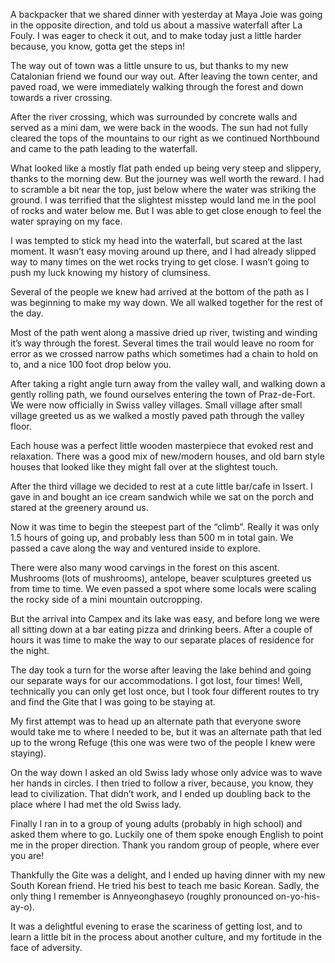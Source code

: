 A backpacker that we shared dinner with yesterday at Maya Joie was going in the opposite direction, and told us about a massive waterfall after La Fouly. I was eager to check it out, and to make today just a little harder because, you know, gotta get the steps in!

The way out of town was a little unsure to us, but thanks to my new Catalonian friend we found our way out. After leaving the town center, and paved road, we were immediately walking through the forest and down towards a river crossing.

After the river crossing, which was surrounded by concrete walls and served as a mini dam, we were back in the woods. The sun had not fully cleared the tops of the mountains to our right as we continued Northbound and came to the path leading to the waterfall.

What looked like a mostly flat path ended up being very steep and slippery, thanks to the morning dew. But the journey was well worth the reward. I had to scramble a bit near the top, just below where the water was striking the ground. I was terrified that the slightest misstep would land me in the pool of rocks and water below me. But I was able to get close enough to feel the water spraying on my face.

I was tempted to stick my head into the waterfall, but scared at the last moment. It wasn’t easy moving around up there, and I had already slipped way to many times on the wet rocks trying to get close. I wasn’t going to push my luck knowing my history of clumsiness.

Several of the people we knew had arrived at the bottom of the path as I was beginning to make my way down. We all walked together for the rest of the day.

Most of the path went along a massive dried up river, twisting and winding it’s way through the forest. Several times the trail would leave no room for error as we crossed narrow paths which sometimes had a chain to hold on to, and a nice 100 foot drop below you.

After taking a right angle turn away from the valley wall, and walking down a gently rolling path, we found ourselves entering the town of Praz-de-Fort. We were now officially in Swiss valley villages. Small village after small village greeted us as we walked a mostly paved path through the valley floor.

Each house was a perfect little wooden masterpiece that evoked rest and relaxation. There was a good mix of new/modern houses, and old barn style houses that looked like they might fall over at the slightest touch.

After the third village we decided to rest at a cute little bar/cafe in Issert. I gave in and bought an ice cream sandwich while we sat on the porch and stared at the greenery around us.

Now it was time to begin the steepest part of the “climb”. Really it was only 1.5 hours of going up, and probably less than 500 m in total gain. We passed a cave along the way and ventured inside to explore.

There were also many wood carvings in the forest on this ascent. Mushrooms (lots of mushrooms), antelope, beaver sculptures greeted us from time to time. We even passed a spot where some locals were scaling the rocky side of a mini mountain outcropping.

But the arrival into Campex and its lake was easy, and before long we were all sitting down at a bar eating pizza and drinking beers. After a couple of hours it was time to make the way to our separate places of residence for the night.

The day took a turn for the worse after leaving the lake behind and going our separate ways for our accommodations. I got lost, four times! Well, technically you can only get lost once, but I took four different routes to try and find the Gite that I was going to be staying at.

My first attempt was to head up an alternate path that everyone swore would take me to where I needed to be, but it was an alternate path that led up to the wrong Refuge (this one was were two of the people I knew were staying).

On the way down I asked an old Swiss lady whose only advice was to wave her hands in circles. I then tried to follow a river, because, you know, they lead to civilization. That didn’t work, and I ended up doubling back to the place where I had met the old Swiss lady.

Finally I ran in to a group of young adults (probably in high school) and asked them where to go. Luckily one of them spoke enough English to point me in the proper direction. Thank you random group of people, where ever you are!

Thankfully the Gite was a delight, and I ended up having dinner with my new South Korean friend. He tried his best to teach me basic Korean. Sadly, the only thing I remember is Annyeonghaseyo (roughly pronounced on-yo-his-ay-o).

It was a delightful evening to erase the scariness of getting lost, and to learn a little bit in the process about another culture, and my fortitude in the face of adversity.
